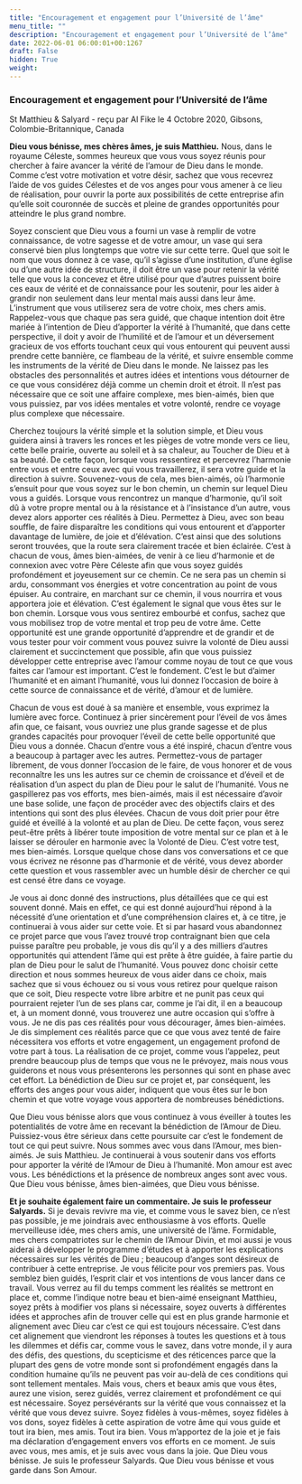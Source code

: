 ```yaml
---
title: "Encouragement et engagement pour l’Université de l’âme"
menu_title: ""
description: "Encouragement et engagement pour l’Université de l’âme"
date: 2022-06-01 06:00:01+00:1267
draft: False
hidden: True
weight:
---
```

### Encouragement et engagement pour l’Université de l’âme

St Matthieu & Salyard - reçu par Al Fike le 4 Octobre 2020, Gibsons, Colombie-Britannique, Canada

**Dieu vous bénisse, mes chères âmes, je suis Matthieu.** Nous, dans le royaume Céleste, sommes heureux que vous vous soyez réunis pour chercher à faire avancer la vérité de l’amour de Dieu dans le monde. Comme c’est votre motivation et votre désir, sachez que vous recevrez l’aide de vos guides Célestes et de vos anges pour vous amener à ce lieu de réalisation, pour ouvrir la porte aux possibilités de cette entreprise afin qu’elle soit couronnée de succès et pleine de grandes opportunités pour atteindre le plus grand nombre.

Soyez conscient que Dieu vous a fourni un vase à remplir de votre connaissance, de votre sagesse et de votre amour, un vase qui sera conservé bien plus longtemps que votre vie sur cette terre. Quel que soit le nom que vous donnez à ce vase, qu’il s’agisse d’une institution, d’une église ou d’une autre idée de structure, il doit être un vase pour retenir la vérité telle que vous la concevez et être utilisé pour que d’autres puissent boire ces eaux de vérité et de connaissance pour les soutenir, pour les aider à grandir non seulement dans leur mental mais aussi dans leur âme. L’instrument que vous utiliserez sera de votre choix, mes chers amis. Rappelez-vous que chaque pas sera guidé, que chaque intention doit être mariée à l’intention de Dieu d’apporter la vérité à l’humanité, que dans cette perspective, il doit y avoir de l’humilité et de l’amour et un déversement gracieux de vos efforts touchant ceux qui vous entourent qui peuvent aussi prendre cette bannière, ce flambeau de la vérité, et suivre ensemble comme les instruments de la vérité de Dieu dans le monde. Ne laissez pas les obstacles des personnalités et autres idées et intentions vous détourner de ce que vous considérez déjà comme un chemin droit et étroit. Il n’est pas nécessaire que ce soit une affaire complexe, mes bien-aimés, bien que vous puissiez, par vos idées mentales et votre volonté, rendre ce voyage plus complexe que nécessaire.

Cherchez toujours la vérité simple et la solution simple, et Dieu vous guidera ainsi à travers les ronces et les pièges de votre monde vers ce lieu, cette belle prairie, ouverte au soleil et à sa chaleur, au Toucher de Dieu et à sa beauté. De cette façon, lorsque vous ressentirez et percevrez l’harmonie entre vous et entre ceux avec qui vous travaillerez, il sera votre guide et la direction à suivre. Souvenez-vous de cela, mes bien-aimés, où l’harmonie s’ensuit pour que vous soyez sur le bon chemin, un chemin sur lequel Dieu vous a guidés. Lorsque vous rencontrez un manque d’harmonie, qu’il soit dû à votre propre mental ou à la résistance et à l’insistance d’un autre, vous devez alors apporter ces réalités à Dieu. Permettez à Dieu, avec son beau souffle, de faire disparaître les conditions qui vous entourent et d’apporter davantage de lumière, de joie et d’élévation. C’est ainsi que des solutions seront trouvées, que la route sera clairement tracée et bien éclairée. C’est à chacun de vous, âmes bien-aimées, de venir à ce lieu d’harmonie et de connexion avec votre Père Céleste afin que vous soyez guidés profondément et joyeusement sur ce chemin. Ce ne sera pas un chemin si ardu, consommant vos énergies et votre concentration au point de vous épuiser. Au contraire, en marchant sur ce chemin, il vous nourrira et vous apportera joie et élévation. C’est également le signal que vous êtes sur le bon chemin. Lorsque vous vous sentirez embourbé et confus, sachez que vous mobilisez trop de votre mental et trop peu de votre âme. Cette opportunité est une grande opportunité d’apprendre et de grandir et de vous tester pour voir comment vous pouvez suivre la volonté de Dieu aussi clairement et succinctement que possible, afin que vous puissiez développer cette entreprise avec l’amour comme noyau de tout ce que vous faites car l’amour est important. C’est le fondement. C’est le but d’aimer l’humanité et en aimant l’humanité, vous lui donnez l’occasion de boire à cette source de connaissance et de vérité, d’amour et de lumière.

Chacun de vous est doué à sa manière et ensemble, vous exprimez la lumière avec force. Continuez à prier sincèrement pour l’éveil de vos âmes afin que, ce faisant, vous ouvriez une plus grande sagesse et de plus grandes capacités pour provoquer l’éveil de cette belle opportunité que Dieu vous a donnée. Chacun d’entre vous a été inspiré, chacun d’entre vous a beaucoup à partager avec les autres. Permettez-vous de partager librement, de vous donner l’occasion de le faire, de vous honorer et de vous reconnaître les uns les autres sur ce chemin de croissance et d’éveil et de réalisation d’un aspect du plan de Dieu pour le salut de l’humanité. Vous ne gaspillerez pas vos efforts, mes bien-aimés, mais il est nécessaire d’avoir une base solide, une façon de procéder avec des objectifs clairs et des intentions qui sont des plus élevées. Chacun de vous doit prier pour être guidé et éveillé à la volonté et au plan de Dieu. De cette façon, vous serez peut-être prêts à libérer toute imposition de votre mental sur ce plan et à le laisser se dérouler en harmonie avec la Volonté de Dieu. C’est votre test, mes bien-aimés. Lorsque quelque chose dans vos conversations et ce que vous écrivez ne résonne pas d’harmonie et de vérité, vous devez aborder cette question et vous rassembler avec un humble désir de chercher ce qui est censé être dans ce voyage.

Je vous ai donc donné des instructions, plus détaillées que ce qui est souvent donné. Mais en effet, ce qui est donné aujourd’hui répond à la nécessité d’une orientation et d’une compréhension claires et, à ce titre, je continuerai à vous aider sur cette voie. Et si par hasard vous abandonnez ce projet parce que vous l’avez trouvé trop contraignant bien que cela puisse paraître peu probable, je vous dis qu’il y a des milliers d’autres opportunités qui attendent l’âme qui est prête à être guidée, à faire partie du plan de Dieu pour le salut de l’humanité. Vous pouvez donc choisir cette direction et nous sommes heureux de vous aider dans ce choix, mais sachez que si vous échouez ou si vous vous retirez pour quelque raison que ce soit, Dieu respecte votre libre arbitre et ne punit pas ceux qui pourraient rejeter l’un de ses plans car, comme je l’ai dit, il en a beaucoup et, à un moment donné, vous trouverez une autre occasion qui s’offre à vous. Je ne dis pas ces réalités pour vous décourager, âmes bien-aimées. Je dis simplement ces réalités parce que ce que vous avez tenté de faire nécessitera vos efforts et votre engagement, un engagement profond de votre part à tous. La réalisation de ce projet, comme vous l’appelez, peut prendre beaucoup plus de temps que vous ne le prévoyez, mais nous vous guiderons et nous vous présenterons les personnes qui sont en phase avec cet effort. La bénédiction de Dieu sur ce projet et, par conséquent, les efforts des anges pour vous aider, indiquent que vous êtes sur le bon chemin et que votre voyage vous apportera de nombreuses bénédictions.

Que Dieu vous bénisse alors que vous continuez à vous éveiller à toutes les potentialités de votre âme en recevant la bénédiction de l’Amour de Dieu. Puissiez-vous être sérieux dans cette poursuite car c’est le fondement de tout ce qui peut suivre. Nous sommes avec vous dans l’Amour, mes bien-aimés. Je suis Matthieu. Je continuerai à vous soutenir dans vos efforts pour apporter la vérité de l’Amour de Dieu à l’humanité. Mon amour est avec vous. Les bénédictions et la présence de nombreux anges sont avec vous. Que Dieu vous bénisse, âmes bien-aimées, que Dieu vous bénisse.

**Et je souhaite également faire un commentaire. Je suis le professeur Salyards.** Si je devais revivre ma vie, et comme vous le savez bien, ce n’est pas possible, je me joindrais avec enthousiasme à vos efforts. Quelle merveilleuse idée, mes chers amis, une université de l’âme. Formidable, mes chers compatriotes sur le chemin de l’Amour Divin, et moi aussi je vous aiderai à développer le programme d’études et à apporter les explications nécessaires sur les vérités de Dieu ; beaucoup d’anges sont désireux de contribuer à cette entreprise. Je vous félicite pour vos premiers pas. Vous semblez bien guidés, l’esprit clair et vos intentions de vous lancer dans ce travail. Vous verrez au fil du temps comment les réalités se mettront en place et, comme l’indique notre beau et bien-aimé enseignant Matthieu, soyez prêts à modifier vos plans si nécessaire, soyez ouverts à différentes idées et approches afin de trouver celle qui est en plus grande harmonie et alignement avec Dieu car c’est ce qui est toujours nécessaire. C’est dans cet alignement que viendront les réponses à toutes les questions et à tous les dilemmes et défis car, comme vous le savez, dans votre monde, il y aura des défis, des questions, du scepticisme et des réticences parce que la plupart des gens de votre monde sont si profondément engagés dans la condition humaine qu’ils ne peuvent pas voir au-delà de ces conditions qui sont tellement mentales. Mais vous, chers et beaux amis que vous êtes, aurez une vision, serez guidés, verrez clairement et profondément ce qui est nécessaire. Soyez persévérants sur la vérité que vous connaissez et la vérité que vous devez suivre. Soyez fidèles à vous-mêmes, soyez fidèles à vos dons, soyez fidèles à cette aspiration de votre âme qui vous guide et tout ira bien, mes amis. Tout ira bien. Vous m’apportez de la joie et je fais ma déclaration d’engagement envers vos efforts en ce moment. Je suis avec vous, mes amis, et je suis avec vous dans la joie. Que Dieu vous bénisse. Je suis le professeur Salyards. Que Dieu vous bénisse et vous garde dans Son Amour.
